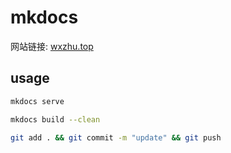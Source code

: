 # mkdocs

网站链接: [wxzhu.top](http://wxzhu.top)




## usage

<!-- ``` bash
pip install -r requirements.txt
``` -->

```bash
mkdocs serve

mkdocs build --clean

git add . && git commit -m "update" && git push

```

<!-- ```bash
mkdocs build 
# --clean

mkdocs gh-deploy --clean
```

For full documentation visit [mkdocs.org](https://www.mkdocs.org).

## Commands

* `mkdocs new [dir-name]` - Create a new project.
* `mkdocs serve` - Start the live-reloading docs server.
* `mkdocs build` - Build the documentation site.
* `mkdocs -h` - Print help message and exit.

## Project layout

    mkdocs.yml    # The configuration file.
    docs/
        index.md  # The documentation homepage.
        ...       # Other markdown pages, images and other files. -->
